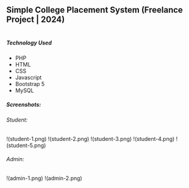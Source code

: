 ## Simple College Placement System  (Freelance Project | 2024)
#
##### Technology Used
* PHP
* HTML
* CSS
* Javascript
* Bootstrap 5
* MySQL


##### Screenshots:

###### Student:
!(student-1.png)
!(student-2.png)
!(student-3.png)
!(student-4.png)
!(student-5.png)
###### Admin:
!(admin-1.png)
!(admin-2.png)
